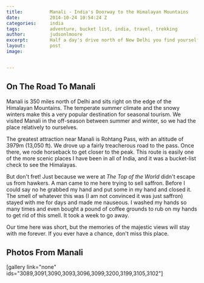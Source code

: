 ```yaml
---
title:			Manali - India's Doorway to the Himalayan Mountains
date:			2014-10-24 10:54:24 Z
categories:		india
tags:			adventure, bucket list, india, travel, trekking
author:			judsonlmoore
excerpt:		Half a day's drive north of New Delhi you find yourself scaling the foothills of the Himalayan Mountains. Once you reach Manali, you know you're there.
layout:			post
image:			


---
```


## On The Road To Manali

Manali is 350 miles north of Delhi and sits right on the edge of the Himalayan Mountains. The temperate summer climate and the snowy winters make this a very popular destination for seasonal tourism. We visited Manali in the off-season between summer and winter, so we had the place relatively to ourselves.

The greatest attraction near Manali is Rohtang Pass, with an altitude of 3979m (13,050 ft). We drove up a fairly treacherous road to the pass. Once there, we rode horseback to get closer to the peak. This route is easily one of the more scenic places I have been in all of India, and it was a bucket-list check to see the Himalayas.

But don't fret! Just because we were at _The Top of the World_ didn't escape us from hawkers. A man came to me here trying to sell saffron. Before I could say no he grabbed my hand and put some in my hand and closed it. The smell of whatever this was (I am not convinced it was just saffron) stayed with me for days and made me nauseous. I washed my hands so many times and even bought a pound of coffee grounds to rub on my hands to get rid of this smell. It took a week to go away.

Our time here was short, but the memories of the majestic views will stay with me forever. If you ever have a chance, don't miss this place.

## Photos From Manali

[gallery link="none" ids="3089,3091,3090,3093,3096,3099,3200,3199,3105,3102"]
